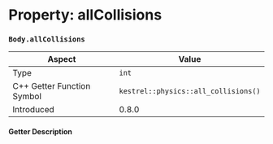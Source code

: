 
# Property: allCollisions
### `Body.allCollisions`

| Aspect | Value |
| --- | --- |
| Type | `int` |
| C++ Getter Function Symbol | `kestrel::physics::all_collisions()` |
| Introduced | 0.8.0 |

#### Getter Description

